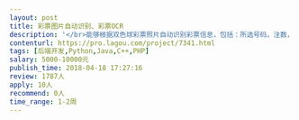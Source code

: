 ```yaml
---                
layout: post       
title: 彩票图片自动识别、彩票OCR           
description: '</br>能够根据双色球彩票照片自动识别彩票信息，包括：所选号码，注数，期号，地址，识别码等彩票上的各种实体。</br>第一期只做双色球，后期会有更多彩种。</br>'     
contenturl: https://pro.lagou.com/project/7341.html      
tags: [后端开发,Python,Java,C++,PHP]            
salary: 5000-10000元          
publish_time: 2018-04-18 17:27:16         
review: 1787人                   
apply: 10人                   
recommend: 0人                   
time_range: 1-2周              
---                 
```

